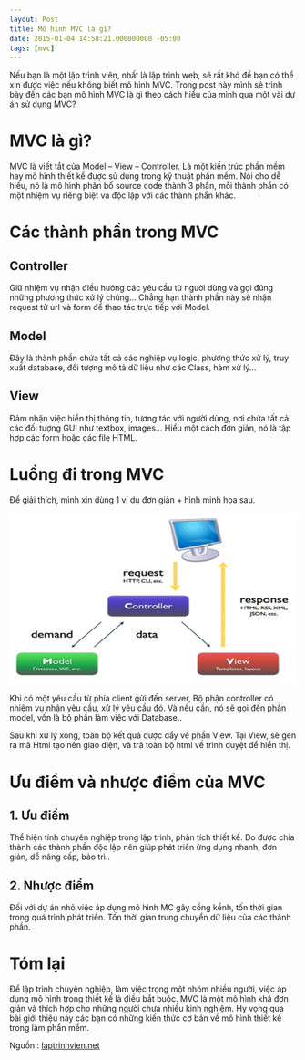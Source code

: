 ```yaml
---
layout: Post
title: Mô hình MVC là gì?
date: 2015-01-04 14:58:21.000000000 -05:00
tags: [mvc]
---
```


Nếu bạn là một lập trình viên, nhất là lập trình web, sẽ rất khó để bạn có thể xin được việc nếu không biết mô hình MVC. Trong post này mình sẽ trình bày đến các bạn mô hình MVC là gì theo cách hiểu của mình qua một vài dự án sử dụng MVC?

# MVC là gì?

MVC là viết tắt của Model – View – Controller. Là một kiến trúc phần mềm hay mô hình thiết kế được sử dụng trong kỹ thuật phần mềm. Nói cho dễ hiểu, nó là mô hình phân bố source code thành 3 phần, mỗi thành phần có một nhiệm vụ riêng biệt và độc lập với các thành phần khác.

# Các thành phần trong MVC

## Controller

Giữ nhiệm vụ nhận điều hướng các yêu cầu từ người dùng và gọi đúng những phương thức xử lý chúng… Chẳng hạn thành phần này sẽ nhận request từ url và form để thao tác trực tiếp với Model.

## Model

Đây là thành phần chứa tất cả các nghiệp vụ logic, phương thức xử lý, truy xuất database, đối tượng mô tả dữ liệu như các Class, hàm xử lý…

## View

Đảm nhận việc hiển thị thông tin, tương tác với người dùng, nơi chứa tất cả các đối tượng GUI như textbox, images… Hiểu một cách đơn giản, nó là tập hợp các form hoặc các file HTML.

# Luồng đi trong MVC

Để giải thích, mình xin dùng 1 ví dụ đơn giản + hình minh họa sau.

![Mô hình MVC](/images/2015/01/mo-hinh-mvc.jpg)

Khi có một yêu cầu từ phía client gửi đến server, Bộ phận controller có nhiệm vụ nhận yêu cầu, xử lý yêu cầu đó. Và nếu cần, nó sẽ gọi đến phần model, vốn là bộ phần làm việc với Database..

Sau khi xử lý xong, toàn bộ kết quả được đẩy về phần View. Tại View, sẽ gen ra mã Html tạo nên giao diện, và trả toàn bộ html về trình duyệt để hiển thị.

# Ưu điểm và nhược điểm của MVC

## 1. Ưu điểm

Thể hiện tính chuyên nghiệp trong lập trình, phân tích thiết kế. Do được chia thành các thành phần độc lập nên giúp phát triển ứng dụng nhanh, đơn giản, dễ nâng cấp, bảo trì..

## 2. Nhược điểm

Đối với dự án nhỏ việc áp dụng mô hình MC gây cồng kềnh, tốn thời gian trong quá trình phát triển. Tốn thời gian trung chuyển dữ liệu của các thành phần.

# Tóm lại

Để lập trình chuyên nghiệp, làm việc trọng một nhóm nhiều người, việc áp dụng mô hình trong thiết kế là điều bắt buộc. MVC là một mô hình khá đơn giản và thích hợp cho những người chưa nhiều kinh nghiệm. Hy vọng qua bài giới thiệu này các bạn có những kiến thức cơ bản về mô hình thiết kế trong làm phần mềm.

Nguồn : [laptrinhvien.net](http://laptrinhvien.net/blog/tim-hieu-mo-hinh-mvc-la-gi/)
